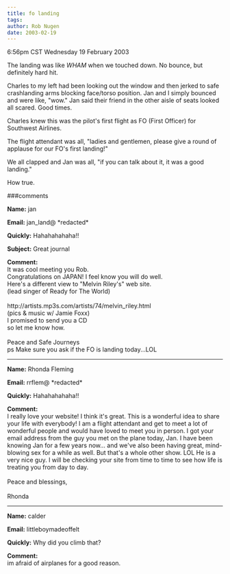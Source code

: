 ```yaml
---
title: fo landing
tags: 
author: Rob Nugen
date: 2003-02-19
---
```


<p class=date>6:56pm CST Wednesday 19 February 2003</p>

<p>The landing was like <em>WHAM</em> when we touched down.  No
bounce, but definitely hard hit.</p>

<p>Charles to my left had been looking out the window and then jerked
to safe crashlanding arms blocking face/torso position.  Jan and I simply
bounced and were like, "wow."  Jan said their friend in the other
aisle of seats looked all scared.  Good times.</p>

<p>Charles knew this was the pilot's first flight as FO (First
Officer) for Southwest Airlines.</p>

<p>The flight attendant was all, "ladies and gentlemen, please give a
round of applause for our FO's first landing!"</p>

<p>We all clapped and Jan was all, "if you can talk about it, it was a
good landing."</p>

<p>How true.</p>

###comments

<p><b>Name:</b> jan

<p><b>Email:</b> jan_land@ *redacted*

<p><b>Quickly:</b> Hahahahahaha!!

<p><b>Subject:</b> Great journal

<p><b>Comment:</b>
<br> It was cool meeting you Rob.<br>
Congratulations on JAPAN! I feel know you will do well.<br>
Here's a different view to "Melvin Riley's" web site.<br>
(lead singer of Ready for The World)<br>
<br>
http://artists.mp3s.com/artists/74/melvin_riley.html<br>
(pics & music w/ Jamie Foxx)<br>
I promised to send you a CD<br>
so let me know how.<br>
<br>
Peace and Safe Journeys<br>
ps Make sure you ask if the FO is landing today...LOL<br>


<p><hr></p>


<p><b>Name:</b> Rhonda Fleming

<p><b>Email:</b> rrflem@ *redacted*

<p><b>Quickly:</b> Hahahahahaha!!

<p><b>Comment:</b>
<br>I really love your website!  I think it's great.  This is a wonderful idea to share your life with everybody!  I am a flight attendant and get to meet a lot of wonderful people and would have loved to meet you in person.  I got your email address from the guy you met on the plane today, Jan.  I have been knowing Jan for a few years now... and we've also been having great, mind-blowing sex for a while as well.  But that's a whole other show. LOL  He is a very nice guy.  I will be checking your site from time to time to see how life is treating you from day to day.  <br>
<br>
Peace and blessings,<br>
<br>
Rhonda

<p><hr></p>


<p><b>Name:</b> calder

<p><b>Email:</b> littleboymadeoffelt

<p><b>Quickly:</b> Why did you climb that?

<p><b>Comment:</b>
<br>im afraid of airplanes for a good reason.
